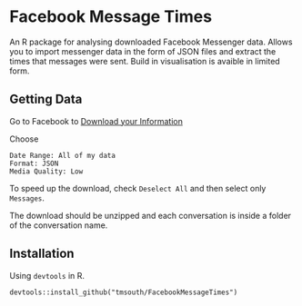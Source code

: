 # Facebook Message Times

An R package for analysing downloaded Facebook Messenger data. Allows you to import messenger data in the form of JSON files and extract the times that messages were sent. Build in visualisation is avaible in limited form. 

## Getting Data

Go to Facebook to [Download your Information](https://www.facebook.com/settings?tab=your_facebook_information)

Choose 
```
Date Range: All of my data
Format: JSON
Media Quality: Low
```

To speed up the download, check `Deselect All` and then select only `Messages`.

The download should be unzipped and each conversation is inside a folder of the conversation name.

## Installation
Using `devtools` in R.

```
devtools::install_github("tmsouth/FacebookMessageTimes")
```

